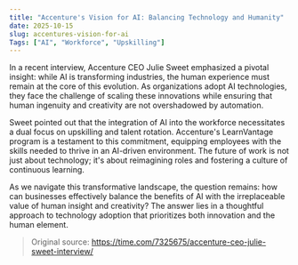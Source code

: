 ```yaml
---
title: "Accenture's Vision for AI: Balancing Technology and Humanity"
date: 2025-10-15
slug: accentures-vision-for-ai
Tags: ["AI", "Workforce", "Upskilling"]
---
```


In a recent interview, Accenture CEO Julie Sweet emphasized a pivotal insight: while AI is transforming industries, the human experience must remain at the core of this evolution. As organizations adopt AI technologies, they face the challenge of scaling these innovations while ensuring that human ingenuity and creativity are not overshadowed by automation.

Sweet pointed out that the integration of AI into the workforce necessitates a dual focus on upskilling and talent rotation. Accenture's LearnVantage program is a testament to this commitment, equipping employees with the skills needed to thrive in an AI-driven environment. The future of work is not just about technology; it's about reimagining roles and fostering a culture of continuous learning.

As we navigate this transformative landscape, the question remains: how can businesses effectively balance the benefits of AI with the irreplaceable value of human insight and creativity? The answer lies in a thoughtful approach to technology adoption that prioritizes both innovation and the human element.
> Original source: https://time.com/7325675/accenture-ceo-julie-sweet-interview/